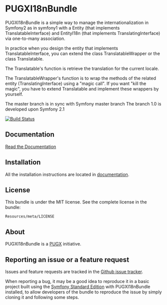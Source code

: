 PUGXI18nBundle
=============

PUGXI18nBundle is a simple way to manage the internationalization in Symfony2 as in symfony1 with a Entity (that implements TranslatableInterface) and EntityI18n (that implements TranslatingInterface) 
via one-to-many association.

In practice when you design the entity that implements TranslatableInterface, you can extend the class TranslatableWrapper or the class Translatable.

The Translatable's function is retrieve the translation for the current locale. 

The TranslatableWrapper's function is to wrap the methods of the related entity (TranslatingInterface) using a "magic call".
If you want "kill the magic", you have to extend Translatable and implement these wrappers by yourself.

The master branch is in sync with Symfony master branch
The branch 1.0 is developed upon Symfony 2.1

[![Build Status](https://secure.travis-ci.org/PUGX/PUGXI18nBundle.png?branch=master)](http://travis-ci.org/PUGX/PUGXI18nBundle)

Documentation
-------------

[Read the Documentation](https://github.com/PUGX/PUGXI18nBundle/blob/master/Resources/doc/index.md)

Installation
------------

All the installation instructions are located in [documentation](https://github.com/PUGX/PUGXI18nBundle/blob/master/Resources/doc/index.md).

License
-------

This bundle is under the MIT license. See the complete license in the bundle:

    Resources/meta/LICENSE

About
-----

PUGXI18nBundle is a [PUGX](https://github.com/PUGX) initiative.


Reporting an issue or a feature request
---------------------------------------

Issues and feature requests are tracked in the [Github issue tracker](https://github.com/PUGX/PUGXI18nBundle/issues).

When reporting a bug, it may be a good idea to reproduce it in a basic project
built using the [Symfony Standard Edition](https://github.com/symfony/symfony-standard)
with PUGXI18nBundle installed, to allow developers of the bundle to reproduce the issue by simply cloning it
and following some steps.
